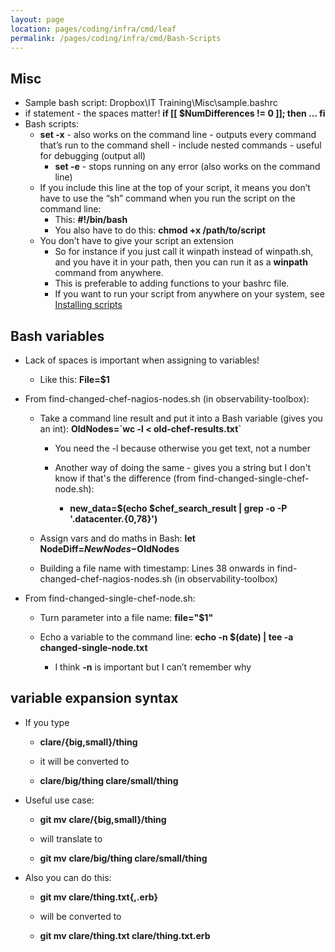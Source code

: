 ```yaml
---
layout: page
location: pages/coding/infra/cmd/leaf
permalink: /pages/coding/infra/cmd/Bash-Scripts
---
```

## Misc

- Sample bash script: Dropbox\IT Training\Misc\sample.bashrc
- if statement - the spaces matter\! **if \[\[ $NumDifferences \!= 0
    \]\]; then ... fi**
- Bash scripts:
  - **set -x** - also works on the command line - outputs every command
    that’s run to the command shell - include nested commands - useful
    for debugging (output all)
      - **set -e** - stops running on any error (also works on the
        command line)
  - If you include this line at the top of your script, it means you
    don’t have to use the “sh” command when you run the script on the
    command line:
      - This: **\#\!/bin/bash**
      - You also have to do this: **chmod +x /path/to/script**
  - You don’t have to give your script an extension
      - So for instance if you just call it winpath instead of
        winpath.sh, and you have it in your path, then you can run it as
        a **winpath** command from anywhere.
      - This is preferable to adding functions to your bashrc file.
      - If you want to run your script from anywhere on your system, see [Installing scripts](/pages/coding/infra/cmd/Misc-Terminal-Commands#installing-scripts)

## Bash variables

  - Lack of spaces is important when assigning to variables\!
    
      - Like this: **File=$1**

  - From find-changed-chef-nagios-nodes.sh (in observability-toolbox):
    
      - Take a command line result and put it into a Bash variable
        (gives you an int): **OldNodes=\`wc -l \<
        old-chef-results.txt\`**
        
          - You need the -l because otherwise you get text, not a number
        
          - Another way of doing the same - gives you a string but I
            don't know if that's the difference (from
            find-changed-single-chef-node.sh):
            
              - **new\_data=$(echo $chef\_search\_result | grep -o -P
                '.datacenter.{0,78}')**
    
      - Assign vars and do maths in Bash: **let
        NodeDiff=$NewNodes-$OldNodes**
    
      - Building a file name with timestamp: Lines 38 onwards in
        find-changed-chef-nagios-nodes.sh (in observability-toolbox)

  - From find-changed-single-chef-node.sh:
    
      - Turn parameter into a file name: **file="$1"**
    
      - Echo a variable to the command line: **echo -n $(date) | tee -a
        changed-single-node.txt**
        
          - I think **-n** is important but I can’t remember why

## variable expansion syntax

  - If you type
    
      - **clare/{big,small}/thing**
    
      - it will be converted to
    
      - **clare/big/thing clare/small/thing**

  - Useful use case:
    
      - **git mv** **clare/{big,small}/thing**
    
      - will translate to
    
      - **git mv** **clare/big/thing clare/small/thing**

  - Also you can do this:
    
      - **git mv clare/thing.txt{,.erb}**
    
      - will be converted to
    
      - **git mv clare/thing.txt clare/thing.txt.erb**

